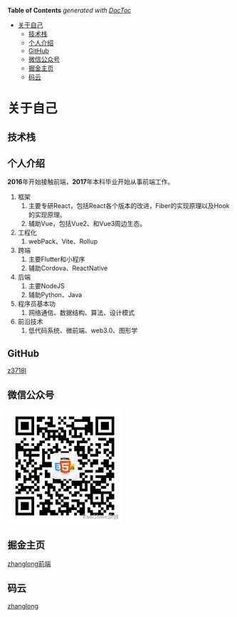 <!-- START doctoc generated TOC please keep comment here to allow auto update -->
<!-- DON'T EDIT THIS SECTION, INSTEAD RE-RUN doctoc TO UPDATE -->
**Table of Contents**  *generated with [DocToc](https://github.com/thlorenz/doctoc)*

- [关于自己](#%E5%85%B3%E4%BA%8E%E8%87%AA%E5%B7%B1)
  - [技术栈](#%E6%8A%80%E6%9C%AF%E6%A0%88)
  - [个人介绍](#%E4%B8%AA%E4%BA%BA%E4%BB%8B%E7%BB%8D)
  - [GitHub](#github)
  - [微信公众号](#%E5%BE%AE%E4%BF%A1%E5%85%AC%E4%BC%97%E5%8F%B7)
  - [掘金主页](#%E6%8E%98%E9%87%91%E4%B8%BB%E9%A1%B5)
  - [码云](#%E7%A0%81%E4%BA%91)

<!-- END doctoc generated TOC please keep comment here to allow auto update -->

# 关于自己
## 技术栈
<Badge text="HTML"/>
<Badge text="CSS"/>
<Badge text="JavaScript"/>
<Badge text="TypeScript"/>
<Badge text="React"/>
<Badge text="Vue"/>

## 个人介绍
**2016**年开始接触前端，**2017**年本科毕业开始从事前端工作。
1. 框架
   1. 主要专研React，包括React各个版本的改进，Fiber的实现原理以及Hook的实现原理。
   2. 辅助Vue，包括Vue2、和Vue3周边生态。
2. 工程化
   1. webPack、Vite、Rollup
3. 跨端
   1. 主要Flutter和小程序
   2. 辅助Cordova、ReactNative
4. 后端
   1. 主要NodeJS
   2. 辅助Python、Java
5. 程序员基本功
   1. 网络通信、数据结构、算法、设计模式
6. 前沿技术
   1. 低代码系统、微前端、web3.0、图形学

## GitHub
[z3718l](https://github.com/z3718l)

## 微信公众号
![image](./images/wxgzh.jpg)

## 掘金主页
[zhanglong前端](https://juejin.cn/user/2436173496854605)

## 码云
[zhanglong](https://gitee.com/zhanglong3718)
